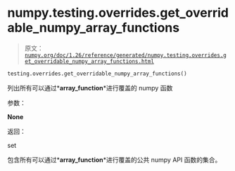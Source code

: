 # numpy.testing.overrides.get_overridable_numpy_array_functions

> 原文：[`numpy.org/doc/1.26/reference/generated/numpy.testing.overrides.get_overridable_numpy_array_functions.html`](https://numpy.org/doc/1.26/reference/generated/numpy.testing.overrides.get_overridable_numpy_array_functions.html)

```py
testing.overrides.get_overridable_numpy_array_functions()
```

列出所有可以通过*__array_function__*进行覆盖的 numpy 函数

参数：

**None**

返回：

set

包含所有可以通过*__array_function__*进行覆盖的公共 numpy API 函数的集合。
